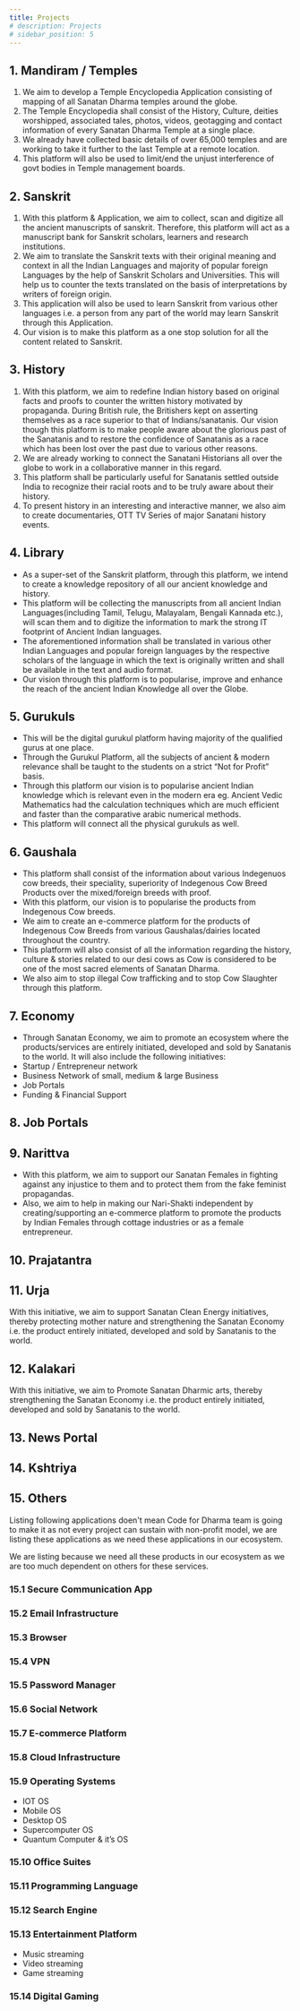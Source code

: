 ```yaml
---
title: Projects
# description: Projects
# sidebar_position: 5
---
```


<!-- @format -->

<!-- # Projects -->

## 1. Mandiram / Temples

<!-- ![](.gitbook/assets/mandiram-banner.png) -->

1. We aim to develop a Temple Encyclopedia Application consisting of mapping of all Sanatan Dharma temples around the globe.
2. The Temple Encyclopedia shall consist of the History, Culture, deities worshipped, associated tales, photos, videos, geotagging and contact information of every Sanatan Dharma Temple at a single place.
3. We already have collected basic details of over 65,000 temples and are working to take it further to the last Temple at a remote location.
4. This platform will also be used to limit/end the unjust interference of govt bodies in Temple management boards.

<!-- [Learn More](temples/temples-ecosystem.md) -->

## 2. Sanskrit

1. With this platform & Application, we aim to collect, scan and digitize all the ancient manuscripts of sanskrit. Therefore, this platform will act as a manuscript bank for Sanskrit scholars, learners and research institutions.
2. We aim to translate the Sanskrit texts with their original meaning and context in all the Indian Languages and majority of popular foreign Languages by the help of Sanskrit Scholars and Universities. This will help us to counter the texts translated on the basis of interpretations by writers of foreign origin.
3. This application will also be used to learn Sanskrit from various other languages i.e. a person from any part of the world may learn Sanskrit through this Application.
4. Our vision is to make this platform as a one stop solution for all the content related to Sanskrit.

<!-- [Learn More](sanskrit/sanskrit.md) -->

## 3. History

1. With this platform, we aim to redefine Indian history based on original facts and proofs to counter the written history motivated by propaganda. During British rule, the Britishers kept on asserting themselves as a race superior to that of Indians/sanatanis. Our vision though this platform is to make people aware about the glorious past of the Sanatanis and to restore the confidence of Sanatanis as a race which has been lost over the past due to various other reasons.
2. We are already working to connect the Sanatani Historians all over the globe to work in a collaborative manner in this regard.
3. This platform shall be particularly useful for Sanatanis settled outside India to recognize their racial roots and to be truly aware about their history.
4. To present history in an interesting and interactive manner, we also aim to create documentaries, OTT TV Series of major Sanatani history events.

<!-- [Learn More](history/history.md) -->

## 4. Library

- As a super-set of the Sanskrit platform, through this platform, we intend to create a knowledge repository of all our ancient knowledge and history.
- This platform will be collecting the manuscripts from all ancient Indian Languages\(including Tamil, Telugu, Malayalam, Bengali Kannada etc.\), will scan them and to digitize the information to mark the strong IT footprint of Ancient Indian languages.
- The aforementioned information shall be translated in various other Indian Languages and popular foreign languages by the respective scholars of the language in which the text is originally written and shall be available in the text and audio format.
- Our vision through this platform is to popularise, improve and enhance the reach of the ancient Indian Knowledge all over the Globe.

<!-- [Learn More](library/library.md) -->

## 5. Gurukuls

- This will be the digital gurukul platform having majority of the qualified gurus at one place.
- Through the Gurukul Platform, all the subjects of ancient & modern relevance shall be taught to the students on a strict “Not for Profit” basis.
- Through this platform our vision is to popularise ancient Indian knowledge which is relevant even in the modern era eg. Ancient Vedic Mathematics had the calculation techniques which are much efficient and faster than the comparative arabic numerical methods.
- This platform will connect all the physical gurukuls as well.

<!-- [Learn More](gurukuls/gurukuls.md) -->

## 6. Gaushala

- This platform shall consist of the information about various Indegenuos cow breeds, their speciality, superiority of Indegenous Cow Breed Products over the mixed/foreign breeds with proof.
- With this platform, our vision is to popularise the products from Indegenous Cow breeds.
- We aim to create an e-commerce platform for the products of Indegenous Cow Breeds from various Gaushalas/dairies located throughout the country.
- This platform will also consist of all the information regarding the history, culture & stories related to our desi cows as Cow is considered to be one of the most sacred elements of Sanatan Dharma.
- We also aim to stop illegal Cow trafficking and to stop Cow Slaughter through this platform.

<!-- [Learn More](gaushala/gaushala.md) -->

## 7. Economy

- Through Sanatan Economy, we aim to promote an ecosystem where the products/services are entirely initiated, developed and sold by Sanatanis to the world. It will also include the following initiatives:
- Startup / Entrepreneur network
- Business Network of small, medium & large Business
- Job Portals
- Funding & Financial Support

<!-- [Learn More](economy/economy.md) -->

## 8. Job Portals

<!-- [Learn More](economy/job-portal.md) -->

## 9. Narittva

- With this platform, we aim to support our Sanatan Females in fighting against any injustice to them and to protect them from the fake feminist propagandas.
- Also, we aim to help in making our Nari-Shakti independent by creating/supporting an e-commerce platform to promote the products by Indian Females through cottage industries or as a female entrepreneur.

<!-- [Learn More](kinnars/kinnars.md) -->

## 10. Prajatantra

<!-- [Learn More](prajatantra/prajatantra.md) -->

## 11. Urja

With this initiative, we aim to support Sanatan Clean Energy initiatives, thereby protecting mother nature and strengthening the Sanatan Economy i.e. the product entirely initiated, developed and sold by Sanatanis to the world.

<!-- [Learn More](urja/urja.md) -->

## 12. Kalakari

With this initiative, we aim to Promote Sanatan Dharmic arts, thereby strengthening the Sanatan Economy i.e. the product entirely initiated, developed and sold by Sanatanis to the world.

<!-- [Learn More](kalakari/kalakari.md) -->

## 13. News Portal

## 14. Kshtriya

## 15. Others

Listing following applications doen't mean Code for Dharma team is going to make it as not every project can sustain with non-profit model, we are listing these applications as we need these applications in our ecosystem.

We are listing because we need all these products in our ecosystem as we are too much dependent on others for these services.

### 15.1 Secure Communication App

### 15.2 Email Infrastructure

### 15.3 Browser

### 15.4 VPN

### 15.5 Password Manager

### 15.6 Social Network

### 15.7 E-commerce Platform

### 15.8 Cloud Infrastructure

### 15.9 Operating Systems

- IOT OS
- Mobile OS
- Desktop OS
- Supercomputer OS
- Quantum Computer & it’s OS

### 15.10 Office Suites

### 15.11 Programming Language

### 15.12 Search Engine

### 15.13 Entertainment Platform

- Music streaming
- Video streaming
- Game streaming

### 15.14 Digital Gaming
